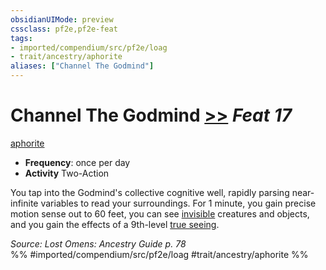 ```yaml
---
obsidianUIMode: preview
cssclass: pf2e,pf2e-feat
tags:
- imported/compendium/src/pf2e/loag
- trait/ancestry/aphorite
aliases: ["Channel The Godmind"]
---
```

# Channel The Godmind  [>>](chapter-9-playing-the-game.md#Actions "Two-Action") *Feat 17*  
[aphorite](aphorite-loag.md)  

- **Frequency**: once per day
- **Activity** Two-Action

You tap into the Godmind's collective cognitive well, rapidly parsing near-infinite variables to read your surroundings. For 1 minute, you gain precise motion sense out to 60 feet, you can see [invisible](conditions.md#Invisible) creatures and objects, and you gain the effects of a 9th-level [true seeing](../spells/true-seeing.md).

*Source: Lost Omens: Ancestry Guide p. 78*  
%% #imported/compendium/src/pf2e/loag #trait/ancestry/aphorite %%